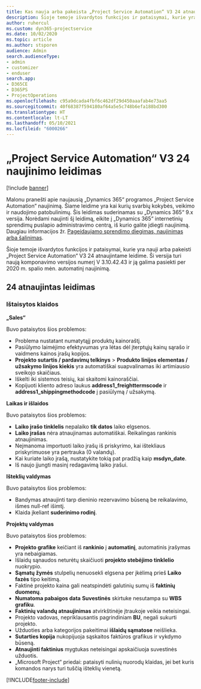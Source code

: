 ```yaml
---
title: Kas nauja arba pakeista „Project Service Automation“ V3 24 atnaujintame leidime
description: Šioje temoje išvardytos funkcijos ir pataisymai, kurie yra pasiekiami „Project Service Automation“ V3 24 atnaujintame leidime.
author: ruhercul
ms.custom: dyn365-projectservice
ms.date: 10/02/2020
ms.topic: article
ms.author: stsporen
audience: Admin
search.audienceType:
- admin
- customizer
- enduser
search.app:
- D365CE
- D365PS
- ProjectOperations
ms.openlocfilehash: c95a9dcada4fbf6c462df29d450aaafab4e73aa5
ms.sourcegitcommit: 40f68387f594180af64a5e5c748b6efa188bd300
ms.translationtype: HT
ms.contentlocale: lt-LT
ms.lasthandoff: 05/10/2021
ms.locfileid: "6000266"
---
```

# <a name="project-service-automation-update-release-24-v3"></a>„Project Service Automation“ V3 24 naujinimo leidimas

[!include [banner](../includes/psa-now-project-operations.md)]

Malonu pranešti apie naujausią „Dynamics 365“ programos „Project Service Automation“ naujinimą. Šiame leidime yra kai kurių svarbių kokybės, veikimo ir naudojimo patobulinimų. Šis leidimas suderinamas su „Dynamics 365“ 9.x versija. Norėdami naujinti šį leidimą, eikite į „Dynamics 365“ internetinių sprendimų puslapio administravimo centrą, iš kurio galite įdiegti naujinimą. Daugiau informacijos žr. [Pageidaujamo sprendimo diegimas, naujinimas arba šalinimas](/power-platform/admin/install-remove-preferred-solution).

Šioje temoje išvardytos funkcijos ir pataisymai, kurie yra nauji arba pakeisti „Project Service Automation“ V3 24 atnaujintame leidime. Ši versija turi naują komponavimo versijos numerį V 3.10.42.43 ir ją galima pasiekti per 2020 m. spalio mėn. automatinį naujinimą.

## <a name="update-release-24"></a>24 atnaujintas leidimas

### <a name="bug-fixes"></a>Ištaisytos klaidos

**„Sales“**

Buvo pataisytos šios problemos:

- Problema nustatant numatytąjį produktų kainoraštį.
- Pasiūlymo laimėjimo efektyvumas yra lėtas dėl įterptųjų kainų sąrašo ir vaidmens kainos įrašų kopijos.
- **Projekto sutartis / pardavimų telkinys** > **Produkto linijos elementas / užsakymo linijos kiekis** yra automatiškai suapvalinamas iki artimiausio sveikojo skaičiaus.
- Iškelti iki sistemos teisių, kai skaitomi kainoraščiai.
- Kopijuoti kliento adreso laukus **address1_freighttermscode** ir **address1_shippingmethodcode** į pasiūlymą / užsakymą. 


**Laikas ir išlaidos**

Buvo pataisytos šios problemos:

- **Laiko įrašo tinklelis** nepalaiko **tik datos** laiko elgsenos.
- **Laiko įrašas** nėra atnaujinamas automatiškai. Reikalingas rankinis atnaujinimas.
- Neįmanoma importuoti laiko įrašų iš priskyrimo, kai ištekliaus priskyrimuose yra pertrauka (0 valandų).
- Kai kuriate laiko įrašą, nustatykite tokią pat pradžią kaip **msdyn_date**.
- Iš naujo įjungti masinį redagavimą laiko įrašui.

**Išteklių valdymas**

Buvo pataisytos šios problemos:

- Bandymas atnaujinti tarp dieninio rezervavimo būseną be reikalavimo, išmes null-ref išimtį.
- Klaida įkeliant **suderinimo rodinį**.


**Projektų valdymas**

Buvo pataisytos šios problemos:

- **Projekto grafike** keičiant iš **rankinio** į **automatinį**, automatinis įrašymas yra nebaigiamas.
- Išlaidų sąnaudos neturėtų skaičiuoti **projekto stebėjimo tinklelio** nuokrypio.
- **Sąmatų žymės** stulpelių nenuosekli elgsena per įkėlimą prieš **Laiko fazės** tipo keitimą.
- Faktinė projekto kaina gali neatspindėti galutinių sumų iš **faktinių duomenų**.
- **Numatoma pabaigos data** **Suvestinės** skirtuke nesutampa su **WBS grafiku**.
- **Faktinių valandų atnaujinimas** atvirkštinėje įtraukoje veikia neteisingai.
- Projekto vadovas, nepriklausantis pagrindiniam **BU**, negali sukurti projekto.
- Užduoties arba kategorijos pakeitimai **išlaidų sąmatose** neišlieka.
- **Sutarties kopija** nukopijuoja sąskaitos faktūros grafikus ir vykdymo būseną.
- **Atnaujinti faktinius** mygtukas neteisingai apskaičiuoja suvestinės užduotis.
- „Microsoft Project“ priedai: pataisyti nulinių nuorodų klaidas, jei bet kuris komandos narys turi tuščią išteklių vienetą.



[!INCLUDE[footer-include](../includes/footer-banner.md)]